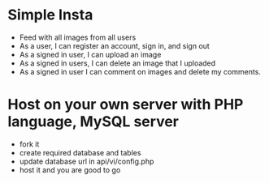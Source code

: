 # Simple Insta
- Feed with all images from all users
- As a user, I can register an account, sign in, and sign out
- As a signed in user, I can upload an image
- As a signed in users, I can delete an image that I uploaded
- As a signed in user I can comment on images and delete my comments.

# Host on your own server with PHP language, MySQL server
- fork it
- create required database and tables
- update database url in api/vi/config.php
- host it and you are good to go

